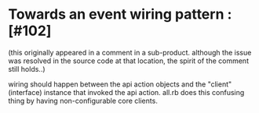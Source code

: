 # Towards an event wiring pattern :[#102]

(this originally appeared in a comment in a sub-product. although the
issue was resolved in the source code at that location, the spirit of
the comment still holds..)

wiring should happen between the api action objects and the "client"
(interface) instance that invoked the api action.
all.rb does this confusing thing by having non-configurable core
clients.
